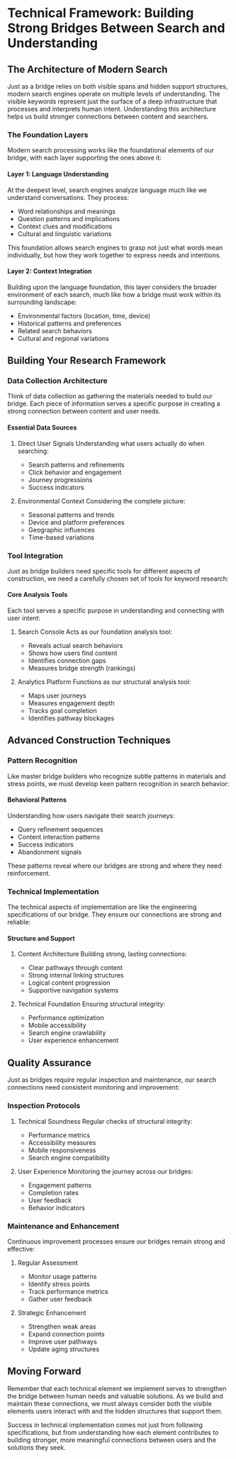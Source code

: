 # Technical Framework: Building Strong Bridges Between Search and Understanding

## The Architecture of Modern Search

Just as a bridge relies on both visible spans and hidden support structures, modern search engines operate on multiple levels of understanding. The visible keywords represent just the surface of a deep infrastructure that processes and interprets human intent. Understanding this architecture helps us build stronger connections between content and searchers.

### The Foundation Layers

Modern search processing works like the foundational elements of our bridge, with each layer supporting the ones above it:

#### Layer 1: Language Understanding

At the deepest level, search engines analyze language much like we understand conversations. They process:

- Word relationships and meanings
- Question patterns and implications
- Context clues and modifications
- Cultural and linguistic variations

This foundation allows search engines to grasp not just what words mean individually, but how they work together to express needs and intentions.

#### Layer 2: Context Integration

Building upon the language foundation, this layer considers the broader environment of each search, much like how a bridge must work within its surrounding landscape:

- Environmental factors (location, time, device)
- Historical patterns and preferences
- Related search behaviors
- Cultural and regional variations

## Building Your Research Framework

### Data Collection Architecture

Think of data collection as gathering the materials needed to build our bridge. Each piece of information serves a specific purpose in creating a strong connection between content and user needs.

#### Essential Data Sources

1. Direct User Signals
   Understanding what users actually do when searching:
   - Search patterns and refinements
   - Click behavior and engagement
   - Journey progressions
   - Success indicators

2. Environmental Context
   Considering the complete picture:
   - Seasonal patterns and trends
   - Device and platform preferences
   - Geographic influences
   - Time-based variations

### Tool Integration

Just as bridge builders need specific tools for different aspects of construction, we need a carefully chosen set of tools for keyword research:

#### Core Analysis Tools

Each tool serves a specific purpose in understanding and connecting with user intent:

1. Search Console
   Acts as our foundation analysis tool:
   - Reveals actual search behaviors
   - Shows how users find content
   - Identifies connection gaps
   - Measures bridge strength (rankings)

2. Analytics Platform
   Functions as our structural analysis tool:
   - Maps user journeys
   - Measures engagement depth
   - Tracks goal completion
   - Identifies pathway blockages

## Advanced Construction Techniques

### Pattern Recognition

Like master bridge builders who recognize subtle patterns in materials and stress points, we must develop keen pattern recognition in search behavior:

#### Behavioral Patterns

Understanding how users navigate their search journeys:
- Query refinement sequences
- Content interaction patterns
- Success indicators
- Abandonment signals

These patterns reveal where our bridges are strong and where they need reinforcement.

### Technical Implementation

The technical aspects of implementation are like the engineering specifications of our bridge. They ensure our connections are strong and reliable:

#### Structure and Support

1. Content Architecture
   Building strong, lasting connections:
   - Clear pathways through content
   - Strong internal linking structures
   - Logical content progression
   - Supportive navigation systems

2. Technical Foundation
   Ensuring structural integrity:
   - Performance optimization
   - Mobile accessibility
   - Search engine crawlability
   - User experience enhancement

## Quality Assurance

Just as bridges require regular inspection and maintenance, our search connections need consistent monitoring and improvement:

### Inspection Protocols

1. Technical Soundness
   Regular checks of structural integrity:
   - Performance metrics
   - Accessibility measures
   - Mobile responsiveness
   - Search engine compatibility

2. User Experience
   Monitoring the journey across our bridges:
   - Engagement patterns
   - Completion rates
   - User feedback
   - Behavior indicators

### Maintenance and Enhancement

Continuous improvement processes ensure our bridges remain strong and effective:

1. Regular Assessment
   - Monitor usage patterns
   - Identify stress points
   - Track performance metrics
   - Gather user feedback

2. Strategic Enhancement
   - Strengthen weak areas
   - Expand connection points
   - Improve user pathways
   - Update aging structures

## Moving Forward

Remember that each technical element we implement serves to strengthen the bridge between human needs and valuable solutions. As we build and maintain these connections, we must always consider both the visible elements users interact with and the hidden structures that support them.

Success in technical implementation comes not just from following specifications, but from understanding how each element contributes to building stronger, more meaningful connections between users and the solutions they seek.